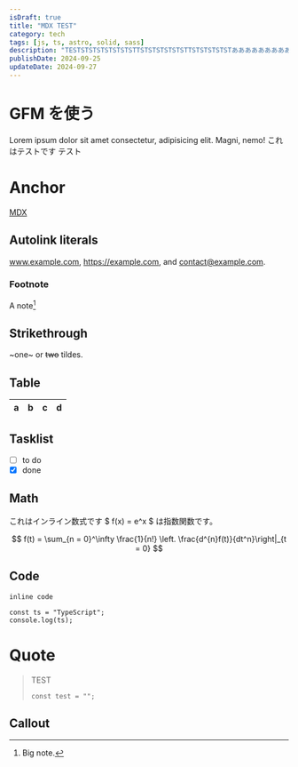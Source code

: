 ```yaml
---
isDraft: true
title: "MDX TEST"
category: tech
tags: [js, ts, astro, solid, sass]
description: "TESTSTSTSTSTSTSTSTTSTSTSTSTSTSTTSTSTSTSTSTあああああああああああああああああああああああああああああああああああああああああああああああああああ"
publishDate: 2024-09-25
updateDate: 2024-09-27
---
```


# GFM を使う

Lorem ipsum dolor sit amet consectetur, adipisicing elit. Magni, nemo!
これはテストです テスト

# Anchor

[MDX](https://mdxjs.com "title")

## Autolink literals

www.example.com, https://example.com, and contact@example.com.

### Footnote

A note[^1]

[^1]: Big note.

## Strikethrough

~one~ or ~~two~~ tildes.

## Table

| a   | b   |   c |  d  |
| --- | :-- | --: | :-: |

## Tasklist

- [ ] to do
- [x] done

## Math

これはインライン数式です $ f(x) = e^x $ は指数関数です。

$$
f(t) = \sum_{n = 0}^\infty \frac{1}{n!} \left. \frac{d^{n}f(t)}{dt^n}\right|_{t = 0}
$$

## Code

`inline code`

```ts:outline
const ts = "TypeScript";
console.log(ts);
```

# Quote

> TEST
>
> ```js:test
> const test = "";
> ```

## Callout
